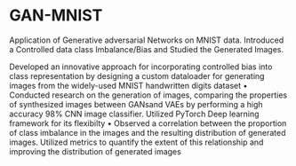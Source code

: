 # GAN-MNIST
Application of Generative adversarial Networks on MNIST data. Introduced a Controlled data class Imbalance/Bias and Studied the Generated Images.

Developed an innovative approach for incorporating controlled bias into class representation by designing a custom
dataloader for generating images from the widely-used MNIST handwritten digits dataset
• Conducted research on the generation of images, comparing the properties of synthesized images between GANsand VAEs
by performing a high accuracy 98% CNN image classifier. Utilized PyTorch Deep learning framework for its flexibilty
• Observed a correlation between the proportion of class imbalance in the images and the resulting distribution of generated
images. Utilized metrics to quantify the extent of this relationship and improving the distribution of generated images

